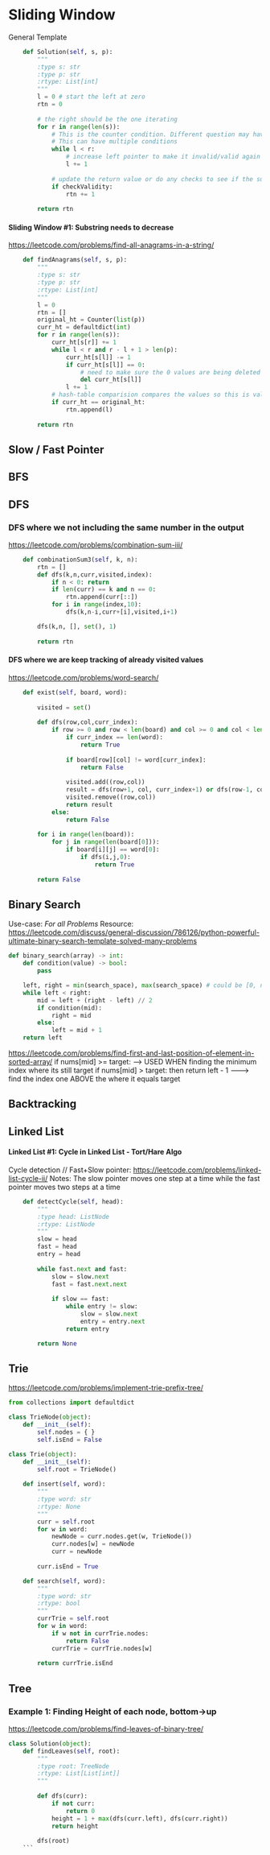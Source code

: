 # Sliding Window 
General Template 

```python
    def Solution(self, s, p):
        """
        :type s: str
        :type p: str
        :rtype: List[int]
		""" 
        l = 0 # start the left at zero 
        rtn = 0
		
		# the right should be the one iterating 
        for r in range(len(s)): 
			# This is the counter condition. Different question may have different condition 
			# This can have multiple conditions 
            while l < r: 
				# increase left pointer to make it invalid/valid again
                l += 1 
				
            # update the return value or do any checks to see if the substring/subarray is valid 
            if checkValidity: 
                rtn += 1 
        
        return rtn 
```

#### Sliding Window #1: Substring needs to decrease
https://leetcode.com/problems/find-all-anagrams-in-a-string/
```python
    def findAnagrams(self, s, p):
        """
        :type s: str
        :type p: str
        :rtype: List[int]
		""" 
        l = 0 
        rtn = [] 
        original_ht = Counter(list(p))
        curr_ht = defaultdict(int)
        for r in range(len(s)): 
            curr_ht[s[r]] += 1
            while l < r and r - l + 1 > len(p): 
                curr_ht[s[l]] -= 1
                if curr_ht[s[l]] == 0:
                    # need to make sure the 0 values are being deleted 
                    del curr_ht[s[l]]
                l += 1 
            # hash-table comparision compares the values so this is valid 
            if curr_ht == original_ht: 
                rtn.append(l) 
        
        return rtn 
```
## Slow / Fast Pointer 

## BFS 

## DFS 

### DFS where we not including the same number in the output 
https://leetcode.com/problems/combination-sum-iii/
```python
    def combinationSum3(self, k, n):
        rtn = [] 
        def dfs(k,n,curr,visited,index): 
            if n < 0: return 
            if len(curr) == k and n == 0: 
                rtn.append(curr[::])
            for i in range(index,10): 
                dfs(k,n-i,curr+[i],visited,i+1)

        dfs(k,n, [], set(), 1)
        
        return rtn 
``` 

#### DFS where we are keep tracking of already visited values
https://leetcode.com/problems/word-search/
```python
    def exist(self, board, word):
	
        visited = set() 
        
        def dfs(row,col,curr_index):
            if row >= 0 and row < len(board) and col >= 0 and col < len(board[0]) and (row,col) not in visited:
                if curr_index == len(word):
                    return True 
                
                if board[row][col] != word[curr_index]:
                    return False 
            
                visited.add((row,col))
                result = dfs(row+1, col, curr_index+1) or dfs(row-1, col, curr_index+1) or dfs(row, col+1, curr_index+1) or dfs(row, col-1, curr_index+1)
                visited.remove((row,col))
                return result
            else:
                return False 
                    
        for i in range(len(board)):
            for j in range(len(board[0])):
                if board[i][j] == word[0]:
                    if dfs(i,j,0):
                        return True 
                    
        return False 
```
## Binary Search 
Use-case: *For all Problems* 
Resource: https://leetcode.com/discuss/general-discussion/786126/python-powerful-ultimate-binary-search-template-solved-many-problems
```python
def binary_search(array) -> int:
    def condition(value) -> bool:
        pass

    left, right = min(search_space), max(search_space) # could be [0, n], [1, n] etc. Depends on problem
    while left < right:
        mid = left + (right - left) // 2
        if condition(mid):
            right = mid
        else:
            left = mid + 1
    return left
```

https://leetcode.com/problems/find-first-and-last-position-of-element-in-sorted-array/
                    if nums[mid] >= target: --> USED WHEN finding the minimum index where its still target
					if nums[mid] > target: then return left - 1 ---> find the index one ABOVE the where it equals target
## Backtracking

## Linked List

#### Linked List #1: Cycle in Linked List - Tort/Hare Algo
Cycle detection // Fast+Slow pointer: 
https://leetcode.com/problems/linked-list-cycle-ii/
Notes:  The slow pointer moves one step at a time while the fast pointer moves two steps at a time
```python
    def detectCycle(self, head):
        """
        :type head: ListNode
        :rtype: ListNode
        """
        slow = head 
        fast = head 
        entry = head 
      
        while fast.next and fast: 
            slow = slow.next
            fast = fast.next.next
            
            if slow == fast:
                while entry != slow: 
                    slow = slow.next
                    entry = entry.next
                return entry 

        return None
```

## Trie 
https://leetcode.com/problems/implement-trie-prefix-tree/

```python 
from collections import defaultdict

class TrieNode(object):
    def __init__(self):
        self.nodes = { } 
        self.isEnd = False 

class Trie(object):
    def __init__(self):
        self.root = TrieNode() 
        
    def insert(self, word):
        """
        :type word: str
        :rtype: None
        """
        curr = self.root
        for w in word: 
            newNode = curr.nodes.get(w, TrieNode())
            curr.nodes[w] = newNode
            curr = newNode
        
        curr.isEnd = True 

    def search(self, word):
        """
        :type word: str
        :rtype: bool
        """
        currTrie = self.root
        for w in word: 
            if w not in currTrie.nodes:
                return False 
            currTrie = currTrie.nodes[w]
        
        return currTrie.isEnd
```

## Tree 

### Example 1: Finding Height of each node, bottom->up 
https://leetcode.com/problems/find-leaves-of-binary-tree/
```python
class Solution(object):
    def findLeaves(self, root):
        """
        :type root: TreeNode
        :rtype: List[List[int]]
        """
        
        def dfs(curr):
            if not curr: 
                return 0 
            height = 1 + max(dfs(curr.left), dfs(curr.right)) 
            return height
        
        dfs(root)
	```
